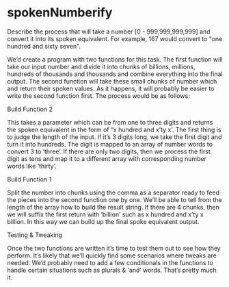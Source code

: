 # spokenNumberify

Describe the process that will take a number [0 - 999,999,999,999] and convert it into its spoken equivalent. For example, 167 would convert to "one hundred and sixty seven".

We’d create a program with two functions for this task. The first function will take our input number and divide it into chunks of billions, millions, hundreds of thousands and thousands and combine everything into the final output. The second function will take these small chunks of number which and return their spoken values. As it happens, it will probably be easier to write the second function first. The process would be as follows:

Build Function 2

This takes a parameter which can be from one to three digits and returns the spoken equivalent in the form of “x hundred and x’ty x’. The first thing is to judge the length of the input. If it’s 3 digits long, we take the first digit and turn it into hundreds. The digit is mapped to an array of number words to convert 3 to ‘three’. If there are only two digits, then we process the first digit as tens and map it to a different array with corresponding number words like ‘thirty’.

Build Function 1

Split the number into chunks using the comma as a separator ready to feed the pieces into the second function one by one. We’ll be able to tell from the length of the array how to build the result string. If there are 4 chunks, then we will suffix the first return with ‘billion’ such as x hundred and x’ty x billion. In this way we can build up the final spoke equivalent output.

Testing & Tweaking

Once the two functions are written it’s time to test them out to see how they perform. It’s likely that we’ll quickly find some scenarios where tweaks are needed. We’d probably need to add a few conditionals in the functions to handle certain situations such as plurals & ‘and’ words. That’s pretty much it.
